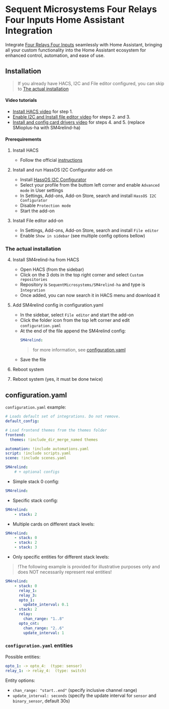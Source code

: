 # Sequent Microsystems Four Relays Four Inputs Home Assistant Integration

Integrate [Four Relays Four Inputs](https://sequentmicrosystems.com/products/four-relays-four-inputs-for-raspberry-pi)
seamlessly with Home Assistant, bringing all your custom functionality into the Home Assistant ecosystem for enhanced control, automation, and ease of use.



## Installation

> If you already have HACS, I2C and File editor configured, you can skip to [The actual installation](#the-actual-installation)


#### Video tutorials

- [Install HACS video](https://youtu.be/Fl3lATWhQVM) for step 1.
- [Enable I2C and Install file editor video](https://youtu.be/53Zj8NofS7k) for steps 2. and 3.
- [Install and config card drivers video](https://youtu.be/yH2HKjm7j24) for steps 4. and 5. (replace SMioplus-ha with SM4relind-ha)

#### Prerequirements

1. Install HACS
    - Follow the official [instructions](https://www.hacs.xyz/docs/use/download/download/)

2. Install and run HassOS I2C Configurator add-on
    - Install [HassOS I2C Configurator](https://my.home-assistant.io/redirect/supervisor_add_addon_repository/?repository_url=https%3A%2F%2Fgithub.com%2Fadamoutler%2FHassOSConfigurator)
    - Select your profile from the buttom left corner and enable `Advanced mode` in User settings
    - In Settings, Add-ons, Add-on Store, search and install `HassOS I2C Configurator`
    - Disable `Protection mode`
    - Start the add-on

3. Install File editor add-on
    - In Settings, Add-ons, Add-on Store, search and install `File editor`
    - Enable `Show in sidebar`
(see multiple config options bellow)


### The actual installation

4. Install SM4relind-ha from HACS
    - Open HACS (from the sidebar)
    - Click on the 3 dots in the top right corner and select `Custom repositories`
    - Repository is `SequentMicrosystems/SM4relind-ha` and type is `Integration`
    - Once added, you can now search it in HACS menu and download it

5. Add SM4relind config in configuration.yaml
    - In the sidebar, select `File editor` and start the add-on
    - Click the folder icon from the top left corner and edit `configuration.yaml`
    - At the end of the file append the SM4relind config:
        ```yaml
        SM4relind:
        ```
        > for more information, see [configuration.yaml](#configuration.yaml)
    - Save the file

6. Reboot system

7. Reboot system (yes, it must be done twice)



## configuration.yaml

`configuration.yaml` example:
```yaml
# Loads default set of integrations. Do not remove.
default_config:

# Load frontend themes from the themes folder
frontend:
  themes: !include_dir_merge_named themes

automation: !include automations.yaml
script: !include scripts.yaml
scene: !include scenes.yaml

SM4relind:
    # + optional configs
```

- Simple stack 0 config:

```yaml
SM4relind:
```

- Specific stack config:

```yaml
SM4relind:
    - stack: 2
```

- Multiple cards on different stack levels:

```yaml
SM4relind:
    - stack: 0
    - stack: 2
    - stack: 3
```

- Only specific entities for different stack levels:

> !The following example is provided for illustrative purposes only and does NOT necessarily represent real entities!

```yaml
SM4relind:
    - stack: 0
      relay_1:
      relay_3:
      opto_1:
        update_interval: 0.1
    - stack: 2
      relay:
        chan_range: "1..8"
      opto_cnt:
        chan_range: "2..6"
        update_interval: 1
```

[//]: # (__CUSTOM_README__ START)
[//]: # (__CUSTOM_README__ END)

### `configuration.yaml` entities

Possible entities:
```yaml
opto_1: -> opto_4:  (type: sensor)
relay_1: -> relay_4:  (type: switch)
```

Entity options:
- `chan_range: "start..end"` (specify inclusive channel range)
- `update_interval: seconds` (specify the update interval for `sensor` and `binary_sensor`, default 30s)
